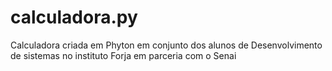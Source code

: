 # calculadora.py
Calculadora criada em Phyton em conjunto dos alunos de Desenvolvimento de sistemas no instituto Forja em parceria com o Senai
